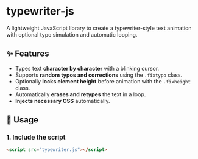 # typewriter-js

A lightweight JavaScript library to create a typewriter-style text animation with optional typo simulation and automatic looping.

## ✨ Features

- Types text **character by character** with a blinking cursor.
- Supports **random typos and corrections** using the `.fixtypo` class.
- Optionally **locks element height** before animation with the `.fixheight` class.
- Automatically **erases and retypes** the text in a loop.
- **Injects necessary CSS** automatically.

## 🚀 Usage

### 1. Include the script

```html
<script src="typewriter.js"></script>
```
